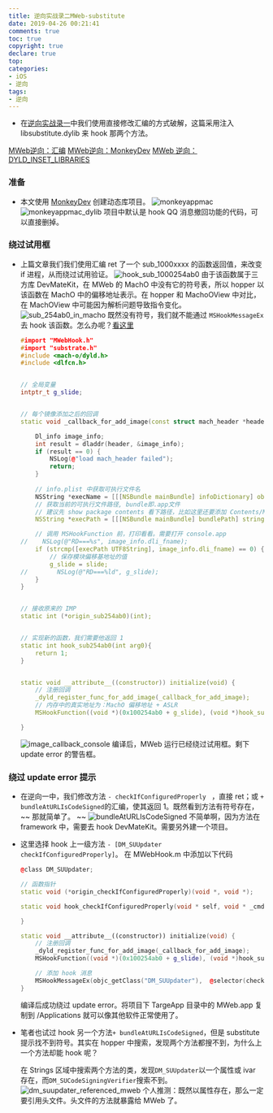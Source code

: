 ```yaml
---
title: 逆向实战录二MWeb-substitute
date: 2019-04-26 00:21:41
comments: true
toc: true
copyright: true
declare: true
top:
categories:
- iOS
- 逆向
tags:
- 逆向
---
```



* 在[逆向实战录一](http://roastduck.xyz/article/%E9%80%86%E5%90%91%E5%AE%9E%E6%88%98%E5%BD%95%E4%B8%80.html)中我们使用直接修改汇编的方式破解，这篇采用注入 libsubstitute.dylib 来 hook 那两个方法。
<!--more-->

[MWeb逆向：汇编](http://roastduck.xyz/article/%E9%80%86%E5%90%91%E5%AE%9E%E6%88%98%E5%BD%95%E4%B8%80.html)
[MWeb逆向：MonkeyDev](http://roastduck.xyz/article/%E9%80%86%E5%90%91%E5%AE%9E%E6%88%98%E5%BD%95%E4%BA%8CMWeb-substitute.html)
[MWeb 逆向：DYLD_INSET_LIBRARIES](http://roastduck.xyz/article/%E9%80%86%E5%90%91%E5%AE%9E%E6%88%98%E5%BD%95%E4%B8%89-DYLD_INSERT_LIBRARIES.html)
### 准备
* 本文使用 [MonkeyDev](https://github.com/AloneMonkey/MonkeyDev) 创建动态库项目。
	![monkeyappmac](https://i.loli.net/2019/04/26/5cc2aa416af3b.jpg)
	![monkeyappmac_dylib](https://i.loli.net/2019/04/26/5cc2aa4132ed4.jpg)
	项目中默认是 hook QQ 消息撤回功能的代码，可以直接删掉。
	
### 绕过试用框
* 上篇文章我们我们使用汇编 ret 了一个 sub_1000xxxx 的函数返回值，来改变 if 进程，从而绕过试用验证。
	![hook_sub_1000254ab0](https://i.loli.net/2019/04/26/5cc2aa4132c1f.jpg)
	由于该函数属于三方库 DevMateKit，在 MWeb 的 MachO 中没有它的符号表，所以 hopper 以该函数在 MachO 中的偏移地址表示。在 hopper 和 MachoOView 中对比，在 MachOView 中可能因为解析问题导致指令变化。
	![sub_254ab0_in_macho](https://i.loli.net/2019/04/26/5cc2aa4216994.jpg)
	既然没有符号，我们就不能通过 `MSHookMessageEx` 去 hook 该函数。怎么办呢？[看这里](https://blog.csdn.net/glt_code/article/details/83420589)
	
	```c++ MWebHook.m
	#import "MWebHook.h"
	#import "substrate.h"
	#include <mach-o/dyld.h>
	#include <dlfcn.h>
	
	
	// 全局变量
	intptr_t g_slide;
	
	
	// 每个镜像添加之后的回调
	static void _callback_for_add_image(const struct mach_header *header, intptr_t slide) {
	
	    Dl_info image_info;
	    int result = dladdr(header, &image_info);
	    if (result == 0) {
	        NSLog(@"load mach_header failed");
	        return;
	    }
	    
	    // info.plist 中获取可执行文件名
	    NSString *execName = [[[NSBundle mainBundle] infoDictionary] objectForKey:@"CFBundleExecutable"];
	    // 获取当前的可执行文件路径, bundle即.app文件
	    // 建议先 show package contents 看下路径，比如这里还要添加 Contents/MacOS
	    NSString *execPath = [[[NSBundle mainBundle] bundlePath] stringByAppendingFormat:@"/Contents/MacOS/%@", execName];
	
	    // 调用 MSHookFunction 前，打印看看。需要打开 console.app
	//    NSLog(@"RD===%s", image_info.dli_fname);
	    if (strcmp([execPath UTF8String], image_info.dli_fname) == 0) {
	        // 保存模块偏移基地址的值
	        g_slide = slide;
	//        NSLog(@"RD===%ld", g_slide);
	    }
	}
	
	
	// 接收原来的 IMP
	static int (*origin_sub254ab0)(int);
	
	
	// 实现新的函数，我们需要他返回 1
	static int hook_sub254ab0(int arg0){
	    return 1;
	}
	
	
	static void __attribute__((constructor)) initialize(void) {
	    // 注册回调
	    _dyld_register_func_for_add_image(_callback_for_add_image);
	    // 内存中的真实地址为：MachO 偏移地址 + ASLR
	    MSHookFunction((void *)(0x100254ab0 + g_slide), (void *)hook_sub254ab0, (void **)&origin_sub254ab0);

	}
	```
	![image_callback_console](https://i.loli.net/2019/04/26/5cc2aa4226399.jpg)
	编译后，MWeb 运行已经绕过试用框。剩下 update error 的警告框。
	
### 绕过 update error 提示

* 在逆向一中，我们修改方法 `- checkIfConfiguredProperly ` ，直接 ret；或 `+ bundleAtURLIsCodeSigned`的汇编，使其返回 1。既然看到方法有符号存在，~~ 那就简单了。 ~~ 
	![bundleAtURLIsCodeSigned](https://i.loli.net/2019/04/26/5cc2aa4142d98.jpg)
	不简单啊，因为方法在 framework 中，需要去 hook DevMateKit。需要另外建一个项目。
	
* 这里选择 hook 上一级方法 `- [DM_SUUpdater checkIfConfiguredProperly]`。
	在 MWebHook.m 中添加以下代码
	
	```c++ MWebHook.m
	@class DM_SUUpdater;

    // 函数指针
	static void (*origin_checkIfConfiguredProperly)(void *, void *);
	
	static void hook_checkIfConfiguredProperly(void * self, void * _cmd) {
	
	}
	
	static void __attribute__((constructor)) initialize(void) {
	    // 注册回调
	    _dyld_register_func_for_add_image(_callback_for_add_image);
	    MSHookFunction((void *)(0x100254ab0 + g_slide), (void *)hook_sub254ab0, (void **)&origin_sub254ab0);
	
		// 添加 hook 消息
	    MSHookMessageEx(objc_getClass("DM_SUUpdater"),  @selector(checkIfConfiguredProperly), (IMP)&hook_checkIfConfiguredProperly, (IMP*)&origin_checkIfConfiguredProperly);
	}
	```
	编译后成功绕过 update error。将项目下 TargeApp 目录中的 MWeb.app 复制到 /Applications 就可以像其他软件正常使用了。
	
* 笔者也试过 hook 另一个方法`+ bundleAtURLIsCodeSigned`，但是 substitute 提示找不到符号。其实在 hopper 中搜索，发现两个方法都搜不到，为什么上一个方法却能 hook 呢？

	在 Strings 区域中搜索两个方法的类，发现`DM_SUUpdater`以一个属性或 ivar 存在，而`DM_SUCodeSigningVerifier`搜索不到。
	![dm_suupdater_referenced_mweb](https://i.loli.net/2019/04/26/5cc2aa42460e3.jpg)
	个人推测：既然以属性存在，那么一定要引用头文件。头文件的方法就暴露给 MWeb 了。